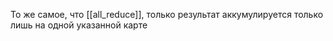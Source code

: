 То же самое, что [[all_reduce]], только результат аккумулируется только лишь на одной указанной карте